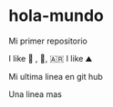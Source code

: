 # hola-mundo

Mi primer repositorio 

I like 🎵 , 🥁, 🇦🇷
I like ⛰️

Mi ultima linea en git hub 

Una linea mas 
